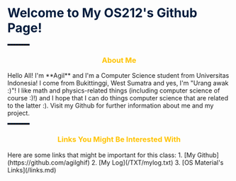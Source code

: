<h1 style="color: #001D3D; font-weight: bold;"> Welcome to My OS212's Github Page! </h1>

<hr style="width: 10%; border-style: dotted none none none; border-width: 3px; color: #001d3d;">

<h3 style="color: #FFC300; text-align:center;"> About Me </h3>
Hello All! I'm **Agil** and I'm a Computer Science student from Universitas Indonesia! I come from Bukittinggi, West Sumatra and yes, I'm "Urang awak :)"! I like math and physics-related things (including computer science of course :)!) and I hope that I can do things computer science that are related to the latter :). Visit my Github for further information about me and my project.

<hr style="width: 10%; border-style: dotted none none none; border-width: 3px; color: #001d3d;">

<h3 style="color: #FFC300; text-align:center;"> Links You Might Be Interested With</h3>
Here are some links that might be important for this class:
1. [My Github](https://github.com/agilghif)
2. [My Log](/TXT/mylog.txt)
3. [OS Material's Links](/links.md)
